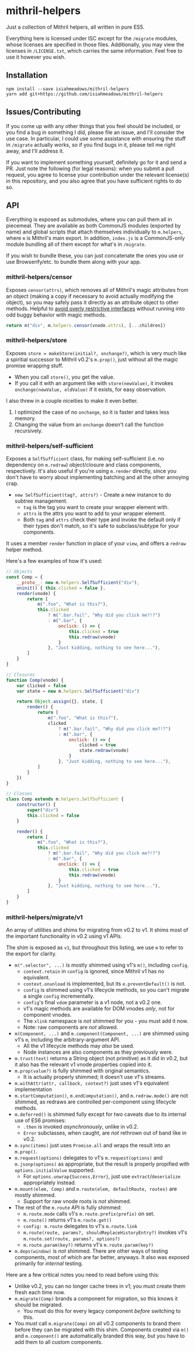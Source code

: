 # mithril-helpers

Just a collection of Mithril helpers, all written in pure ES5.

Everything here is licensed under ISC except for the `/migrate` modules, whose licenses are specified in those files. Additionally, you may view the licenses in `/LICENSE.txt`, which carries the same information. Feel free to use it however you wish.

## Installation

```
npm install --save isiahmeadows/mithril-helpers
yarn add git+https://github.com/isiahmeadows/mithril-helpers
```

## Issues/Contributing

If you come up with any other things that you feel should be included, or you find a bug in something I did, please file an issue, and I'll consider the use case. In particular, I could use some assistance with ensuring the stuff in `/migrate` actually works, so if you find bugs in it, please tell me right away, and I'll address it.

If you want to implement something yourself, definitely go for it and send a PR. Just note the following (for legal reasons): when you submit a pull request, you agree to license your contribution under the relevant license(s) in this repository, and you also agree that you have sufficient rights to do so.

## API

Everything is exposed as submodules, where you can pull them all in piecemeal. They are available as both CommonJS modules (exported by name) and global scripts that attach themselves individually to `m.helpers`, where `m` is Mithril's main export. In addition, `index.js` is a CommonJS-only module bundling all of them except for what's in `/migrate`.

If you wish to bundle these, you can just concatenate the ones you use or use Browserify/etc. to bundle them along with your app.

### mithril-helpers/censor

Exposes `censor(attrs)`, which removes all of Mithril's magic attributes from an object (making a copy if necessary to avoid actually modifying the object), so you may safely pass it directly as an attribute object to other methods. Helpful to [avoid overly restrictive interfaces](https://mithril.js.org/components.html#avoid-restrictive-interfaces) without running into odd buggy behavior with magic methods.

```js
return m("div", m.helpers.censor(vnode.attrs), [...children])
```

### mithril-helpers/store

Exposes `store = makeStore(initial?, onchange?)`, which is very much like a spiritial successor to Mithril v0.2's `m.prop()`, just without all the magic promise wrapping stuff.

- When you call `store()`, you get the value.
- If you call it with an argument like with `store(newValue)`, it invokes `onchange(newValue, oldValue)` if it exists, for easy observation.

I also threw in a couple niceities to make it even better.

1. I optimized the case of no `onchange`, so it is faster and takes less memory.
2. Changing the value from an `onchange` doesn't call the function recursively.

### mithril-helpers/self-sufficient

Exposes a `SelfSufficient` class, for making self-sufficient (i.e. no dependency on `m.redraw`) object/closure and class components, respectively. It's also useful if you're using `m.render` directly, since you don't have to worry about implementing batching and all the other annoying crap.

- `new SelfSufficient(tag?, attrs?)` - Create a new instance to do subtree management.
    - `tag` is the tag you want to create your wrapper element with.
    - `attrs` is the attrs you want to add to your wrapper element.
    - Both `tag` and `attrs` check their type and invoke the default only if their types don't match, so it's safe to subclass/subtype for your components.

It uses a member `render` function in place of your `view`, and offers a `redraw` helper method.

Here's a few examples of how it's used:

```js
// Objects
const Comp = {
    __proto__: new m.helpers.SelfSufficient("div"),
    oninit() { this.clicked = false },
    render(vnode) {
        return [
            m(".foo", "What is this?"),
            this.clicked
                ? m(".bar.fail", "Why did you click me?!?")
                : m(".bar", {
                    onclick: () => {
                        this.clicked = true
                        this.redraw(vnode)
                    }
                }, "Just kidding, nothing to see here..."),
        ]
    }
}

// Closures
function Comp(vnode) {
    var clicked = false
    var state = new m.helpers.SelfSufficient("div")

    return Object.assign({}, state, {
        render() {
            return [
                m(".foo", "What is this?"),
                clicked
                    ? m(".bar.fail", "Why did you click me?!?")
                    : m(".bar", {
                        onclick: () => {
                            clicked = true
                            state.redraw(vnode)
                        }
                    }, "Just kidding, nothing to see here..."),
            ]
        }
    })
}

// Classes
class Comp extends m.helpers.SelfSufficient {
    constructor() {
        super("div")
        this.clicked = false
    }

    render() {
        return [
            m(".foo", "What is this?"),
            this.clicked
                ? m(".bar.fail", "Why did you click me?!?")
                : m(".bar", {
                    onclick: () => {
                        this.clicked = true
                        this.redraw(vnode)
                    }
                }, "Just kidding, nothing to see here..."),
        ]
    }
}
```

### mithril-helpers/migrate/v1

An array of utilities and shims for migrating from v0.2 to v1. It shims most of the important functionality in v0.2 using v1 APIs.

The shim is exposed as `v1`, but throughout this listing, we use `m` to refer to the export for clarity.

- `m(".selector", ...)` is mostly shimmed using v1's `m()`, including `config`.
    - `context.retain` in `config` is ignored, since Mithril v1 has no equivalent.
    - `context.onunload` is implemented, but its `e.preventDefault()` is not.
    - `config` is shimmed using v1's lifecycle methods, so you can't migrate a single `config` incrementally.
    - `config`'s final `vdom` parameter is a v1 node, not a v0.2 one.
    - v1's magic methods are available for DOM vnodes *only*, not for component vnodes.
    - The `xlink` namespace is *not* shimmed for you - you must add it now.
    - Note: raw components are *not* allowed.
- `m(Component, ...)` and `m.component(Component, ...)` are shimmed using v1's `m`, including the arbitrary-argument API.
    - All the v1 lifecycle methods may *also* be used.
    - Node instances are also components as they previously were.
- `m.trust(text)` returns a String object (not primitive) as it did in v0.2, but it also has the relevant v1 vnode properties copied into it.
- `m.prop(value?)` is fully shimmed with original semantics.
    - It is actually properly shimmed; it doesn't use v1's streams.
- `m.withAttr(attr, callback, context?)` just uses v1's equivalent implementation
- `m.startComputation()`, `m.endComputation()`, and `m.redraw.mode()` are not shimmed, as redraws are controlled per-component using lifecycle methods.
- `m.deferred()` is shimmed fully except for two caveats due to its internal use of ES6 promises:
    - `.then` is invoked *asynchronously*, unlike in v0.2.
    - `Error` subclasses, when caught, are *not* rethrown out of band like in v0.2.
- `m.sync(items)` just uses `Promise.all` and wraps the result into an `m.prop()`.
- `m.request(options)` delegates to v1's `m.request(options)` and `m.jsonp(options)` as appropriate, but the result is properly propified with `options.initialValue` supported.
    - For `options.unwrap{Success,Error}`, just use `extract`/`deserialize` appropriately instead.
- `m.mount(elem, Comp)` and `m.route(elem, defaultRoute, routes)` are mostly shimmed.
    - Support for raw vnode roots is *not* shimmed.
- The rest of the `m.route` API is fully shimmed:
    - `m.route.mode` calls v1's `m.route.prefix(prefix)` on set.
    - `m.route()` returns v1's `m.route.get()`
    - `config: m.route` delegates to v1's  `m.route.link`
    - `m.route(route, params?, shouldReplaceHistoryEntry?)` invokes v1's `m.route.set(route, params?, options?)`
    - `m.route.param(key?)` returns v1's `m.route.param(key?)`
- `m.deps(window)` is *not* shimmed. There are other ways of testing components, most of which are far better, anyways. It also was exposed primarily for *internal* testing.

Here are a few critical notes you need to read before using this:

- Unlike v0.2, you can no longer cache trees in v1; you must create them fresh each time now.
- `m.migrate(Comp)` brands a component for migration, so this knows it should be migrated.
    - You must do this for every legacy component *before* switching to this.
- You *must* call `m.migrate(Comp)` on all v0.2 components to brand them before they can be migrated with this shim. Components created via `m()` and `m.component()` are automatically branded this way, but you have to add them to all custom components.
